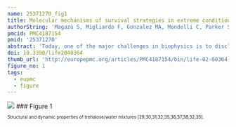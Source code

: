 ```yaml
---
name: 25371270_fig1
title: Molecular mechanisms of survival strategies in extreme conditions.
authorString: 'Magazù S, Migliardo F, Gonzalez MA, Mondelli C, Parker SF, Vertessy BG.'
pmcid: PMC4187154
pmid: '25371270'
abstract: 'Today, one of the major challenges in biophysics is to disclose the molecular mechanisms underlying biological processes. In such a frame, the understanding of the survival strategies in extreme conditions received a lot of attention both from the scientific and applicative points of view. Since nature provides precious suggestions to be applied for improving the quality of life, extremophiles are considered as useful model-systems. The main goal of this review is to present an overview of some systems, with a particular emphasis on trehalose playing a key role in several extremophile organisms. The attention is focused on the relation among the structural and dynamic properties of biomolecules and bioprotective mechanisms, as investigated by complementary spectroscopic techniques at low- and high-temperature values.'
doi: 10.3390/life2040364
thumb_url: 'http://europepmc.org/articles/PMC4187154/bin/life-02-00364-g001.gif'
figure_no: 1
tags:
  - eupmc
  - figure
---
```

<img src='http://europepmc.org/articles/PMC4187154/bin/life-02-00364-g001.jpg' style='max-height: 300px'>
### Figure 1
<p style='font-size: 10px;'>Structural and dynamic properties of trehalose/water mixtures [<xref rid="B29-life-02-00364" ref-type="bibr">29</xref>,<xref rid="B30-life-02-00364" ref-type="bibr">30</xref>,<xref rid="B31-life-02-00364" ref-type="bibr">31</xref>,<xref rid="B32-life-02-00364" ref-type="bibr">32</xref>,<xref rid="B35-life-02-00364" ref-type="bibr">35</xref>,<xref rid="B36-life-02-00364" ref-type="bibr">36</xref>,<xref rid="B37-life-02-00364" ref-type="bibr">37</xref>,<xref rid="B38-life-02-00364" ref-type="bibr">38</xref>,<xref rid="B32-life-02-00364" ref-type="bibr">32</xref>,<xref rid="B35-life-02-00364" ref-type="bibr">35</xref>].</p>